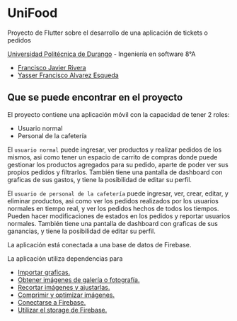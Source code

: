 # UniFood

Proyecto de Flutter sobre el desarrollo de una aplicación de tickets o pedidos

[Universidad Politécnica de Durango](http://www.unipolidgo.edu.mx/sitio/) - Ingeniería en software 8°A
- [Francisco Javier Rivera](https://github.com/MierderTheKat)
- [Yasser Francisco Alvarez Esqueda](https://github.com/YasserAlvarez)

## Que se puede encontrar en el proyecto

El proyecto contiene una aplicación móvil con la capacidad de tener 2 roles:
- Usuario normal
- Personal de la cafetería

El `usuario normal` puede ingresar, ver productos y realizar pedidos de los mismos, asi como tener un espacio de carrito de compras donde puede gestionar los productos agregados para su pedido, aparte de poder ver sus propios pedidos y filtrarlos.
También tiene una pantalla de dashboard con graficas de sus gastos, y tiene la posibilidad de editar su perfil.

El `usuario de personal de la cafetería` puede ingresar, ver, crear, editar, y eliminar productos, asi como ver los pedidos realizados por los usuarios normales en tiempo real, y ver los pedidos hechos de todos los tiempos.
Pueden hacer modificaciones de estados en los pedidos y reportar usuarios normales.
También tiene una pantalla de dashboard con graficas de sus ganancias, y tiene la posibilidad de editar su perfil.

La aplicación está conectada a una base de datos de Firebase.

La aplicación utiliza dependencias para
- [Importar graficas.](https://pub.dev/packages/fl_chart)
- [Obtener imágenes de galería o fotografía.](https://pub.dev/packages/image_picker)
- [Recortar imágenes y ajustarlas.](https://pub.dev/packages/image_cropper)
- [Comprimir y optimizar imágenes.](https://pub.dev/packages/flutter_image_compress)
- [Conectarse a Firebase.](https://pub.dev/packages/firebase_core)
- [Utilizar el storage de Firebase.](https://pub.dev/packages/firebase_storage)
